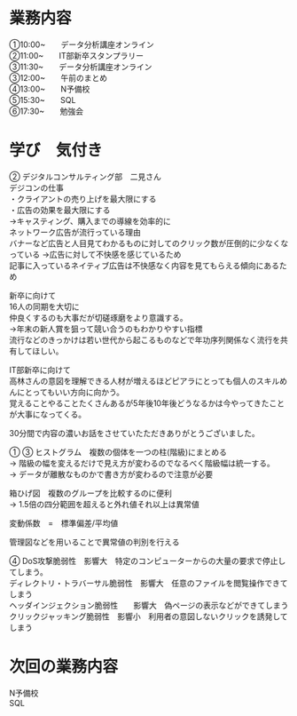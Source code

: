 # 業務内容
①10:00~　　データ分析講座オンライン  
②11:00~　　IT部新卒スタンプラリー  
③11:30~　　データ分析講座オンライン  
③12:00~　　午前のまとめ  
④13:00~　　N予備校  
⑤15:30~　　SQL  
⑥17:30~　　勉強会  

# 学び　気付き
②
デジタルコンサルティング部　二見さん  
デジコンの仕事  
・クライアントの売り上げを最大限にする  
・広告の効果を最大限にする  
→キャスティング、購入までの導線を効率的に  
ネットワーク広告が流行っている理由  
バナーなど広告と人目見てわかるものに対してのクリック数が圧倒的に少なくなっている
→広告に対して不快感を感じているため  
記事に入っているネイティブ広告は不快感なく内容を見てもらえる傾向にあるため  

新卒に向けて  
16人の同期を大切に  
仲良くするのも大事だが切磋琢磨をより意識する。  
→年末の新人賞を狙って競い合うのもわかりやすい指標  
流行などのきっかけは若い世代から起こるものなどで年功序列関係なく流行を共有してほしい。  

IT部新卒に向けて  
高林さんの意図を理解できる人材が増えるほどピアラにとっても個人のスキルめんにとってもいい方向に向かう。  
覚えることやることたくさんあるが5年後10年後どうなるかは今やってきたことが大事になってくる。  

30分間で内容の濃いお話をさせていたただきありがとうございました。  

① ③
ヒストグラム　複数の個体を一つの柱(階級)にまとめる  
→ 階級の幅を変えるだけで見え方が変わるのでなるべく階級幅は統一する。  
→ データが離散なものかで書き方が変わるので注意が必要  

箱ひげ図　複数のグループを比較するのに便利  
→ 1.5倍の四分範囲を超えると外れ値それ以上は異常値  

変動係数　=　標準偏差/平均値  

管理図などを用いることで異常値の判別を行える  


④
DoS攻撃脆弱性　影響大　特定のコンピューターからの大量の要求で停止してしまう。  
ディレクトリ・トラバーサル脆弱性　影響大　任意のファイルを閲覧操作できてしまう  
ヘッダインジェクション脆弱性　　影響大　偽ページの表示などができてしまう  
クリックジャッキング脆弱性　影響小　利用者の意図しないクリックを誘発してしまう  

# 次回の業務内容
N予備校  
SQL

